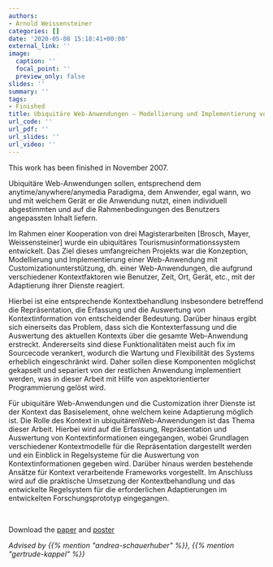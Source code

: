 ```yaml
---
authors:
- Arnold Weissensteiner
categories: []
date: '2020-05-08 15:18:41+00:00'
external_link: ''
image:
  caption: ''
  focal_point: ''
  preview_only: false
slides: ''
summary: ''
tags:
- Finished
title: Ubiquitäre Web-Anwendungen – Modellierung und Implementierung von Kontext Information
url_code: ''
url_pdf: ''
url_slides: ''
url_video: ''
---
```


This work has been finished in November 2007.

Ubiquitäre Web-Anwendungen sollen, entsprechend dem anytime/anywhere/anymedia Paradigma, dem Anwender, egal wann, wo und mit welchem Gerät er die Anwendung nutzt, einen individuell abgestimmten und auf die Rahmenbedingungen des Benutzers angepassten Inhalt liefern.

Im Rahmen einer Kooperation von drei Magisterarbeiten \[Brosch, Mayer, Weissensteiner\] wurde ein ubiquitäres Tourismusinformationssystem entwickelt. Das Ziel dieses umfangreichen Projekts war die Konzeption, Modellierung und Implementierung einer Web-Anwendung mit Customizationunterstützung, dh. einer Web-Anwendungen, die aufgrund verschiedener Kontextfaktoren wie Benutzer, Zeit, Ort, Gerät, etc., mit der Adaptierung ihrer Dienste reagiert.

Hierbei ist eine entsprechende Kontextbehandlung insbesondere betreffend die Repräsentation, die Erfassung und die Auswertung von Kontextinformation von entscheidender Bedeutung. Darüber hinaus ergibt sich einerseits das Problem, dass sich die Kontexterfassung und die Auswertung des aktuellen Kontexts über die gesamte Web-Anwendung erstreckt. Andererseits sind diese Funktionalitäten meist auch fix im Sourcecode verankert, wodurch die Wartung und Flexibilität des Systems erheblich eingeschränkt wird. Daher sollen diese Komponenten möglichst gekapselt und separiert von der restlichen Anwendung implementiert werden, was in dieser Arbeit mit Hilfe von aspektorientierter Programmierung gelöst wird.

Für ubiquitäre Web-Anwendungen und die Customization ihrer Dienste ist der Kontext das Basiselement, ohne welchem keine Adaptierung möglich ist. Die Rolle des Kontext in ubiquitärenWeb-Anwendungen ist das Thema dieser Arbeit. Hierbei wird auf die Erfassung, Repräsentation und Auswertung von Kontextinformationen eingegangen, wobei Grundlagen verschiedener Kontextmodelle für die Repräsentation dargestellt werden und ein Einblick in Regelsysteme für die Auswertung von Kontextinformationen gegeben wird. Darüber hinaus werden bestehende Ansätze für Kontext verarbeitende Frameworks vorgestellt. Im Anschluss wird auf die praktische Umsetzung der Kontextbehandlung und das entwickelte Regelsystem für die erforderlichen Adaptierungen im entwickelten Forschungsprototyp eingegangen.

&nbsp;

 Download the [paper](https://www.big.tuwien.ac.at/app/uploads/2016/10/Weissensteiner_paper.pdf) and [poster](https://www.big.tuwien.ac.at/app/uploads/2016/10/Weissensteiner_poster.pdf)

*Advised by {{% mention "andrea-schauerhuber" %}}, {{% mention "gertrude-kappel" %}}*